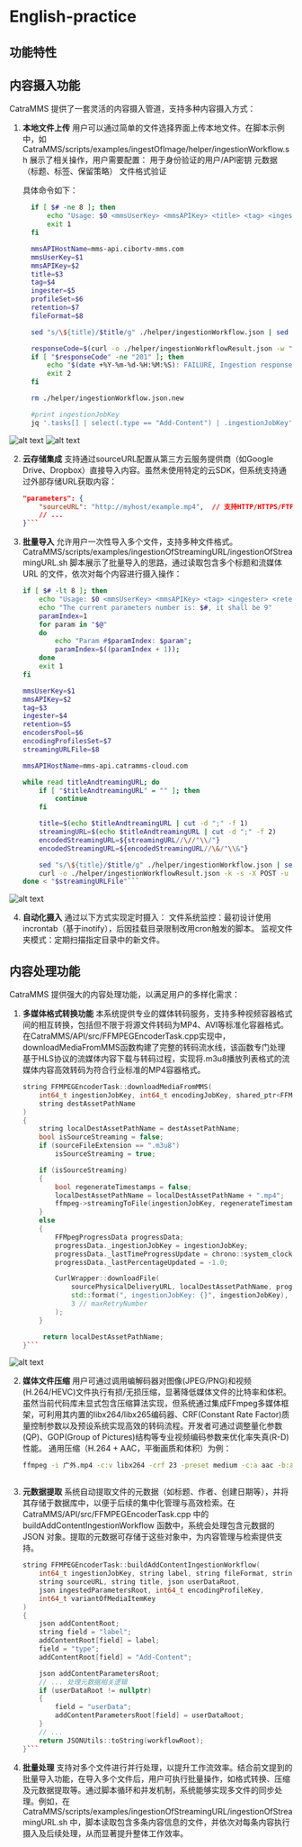 # English-practice
## 功能特性

## 内容摄入功能 <!-- by [龙青蜓] -->

CatraMMS 提供了一套灵活的内容摄入管道，支持多种内容摄入方式：

1. **本地文件上传**
    用户可以通过简单的文件选择界面上传本地文件。在脚本示例中，如 CatraMMS/scripts/examples/ingestOfImage/helper/ingestionWorkflow.sh 展示了相关操作，用户需要配置：
    用于身份验证的用户/API密钥
    元数据（标题、标签、保留策略）
    文件格式验证


    具体命令如下：
    ```bash
      if [ $# -ne 8 ]; then
          echo "Usage: $0 <mmsUserKey> <mmsAPIKey> <title> <tag> <ingester> <profileset> <retention> <fileFormat> ($#)"
          exit 1
      fi

      mmsAPIHostName=mms-api.cibortv-mms.com
      mmsUserKey=$1
      mmsAPIKey=$2
      title=$3
      tag=$4
      ingester=$5
      profileSet=$6
      retention=$7
      fileFormat=$8

      sed "s/\${title}/$title/g" ./helper/ingestionWorkflow.json | sed "s/\${tag}/$tag/g" | sed "s/\${ingester}/$ingester/g" | sed "s/\${profileSet}/$profileSet/g" | sed "s/\${retention}/$retention/g" | sed "s/\${fileFormat}/$fileFormat/g" > ./helper/ingestionWorkflow.json.new

      responseCode=$(curl -o ./helper/ingestionWorkflowResult.json -w "%{response_code}" -k -s -X POST -u $mmsUserKey:$mmsAPIKey -d @./helper/ingestionWorkflow.json.new -H "Content-Type: application/json" https://$mmsAPIHostName/catramms/1.0.1/workflow)
      if [ "$responseCode" -ne "201" ]; then
          echo "$(date +%Y-%m-%d-%H:%M:%S): FAILURE, Ingestion response code: $responseCode"
          exit 2
      fi

      rm ./helper/ingestionWorkflow.json.new

      #print ingestionJobKey
      jq '.tasks[] | select(.type == "Add-Content") | .ingestionJobKey' ./helper/ingestionWorkflowResult.json```
 
![alt text](images/图像上传.png)
![alt text](images/视频上传.png)

2. **云存储集成**
    支持通过sourceURL配置从第三方云服务提供商（如Google Drive、Dropbox）直接导入内容。虽然未使用特定的云SDK，但系统支持通过外部存储URL获取内容：
      ```json
      "parameters": {
          "sourceURL": "http://myhost/example.mp4",  // 支持HTTP/HTTPS/FTP/FTPS协议
          // ...
      }```


3. **批量导入**
    允许用户一次性导入多个文件，支持多种文件格式。CatraMMS/scripts/examples/ingestionOfStreamingURL/ingestionOfStreamingURL.sh 脚本展示了批量导入的思路，通过读取包含多个标题和流媒体 URL 的文件，依次对每个内容进行摄入操作：
      ```bash
      if [ $# -lt 8 ]; then
          echo "Usage: $0 <mmsUserKey> <mmsAPIKey> <tag> <ingester> <retention> <encodersPool> <encodingProfilesSet> <streamingURLFile>"
          echo "The current parameters number is: $#, it shall be 9"
          paramIndex=1
          for param in "$@"
          do
              echo "Param #$paramIndex: $param";
              paramIndex=$((paramIndex + 1));
          done
          exit 1
      fi

      mmsUserKey=$1
      mmsAPIKey=$2
      tag=$3
      ingester=$4
      retention=$5
      encodersPool=$6
      encodingProfilesSet=$7
      streamingURLFile=$8

      mmsAPIHostName=mms-api.catramms-cloud.com

      while read titleAndtreamingURL; do
          if [ "$titleAndtreamingURL" = "" ]; then
              continue
          fi

          title=$(echo $titleAndtreamingURL | cut -d ";" -f 1)
          streamingURL=$(echo $titleAndtreamingURL | cut -d ";" -f 2)
          encodedStreamingURL=${streamingURL//\//"\\/"}
          encodedStreamingURL=${encodedStreamingURL//\&/"\\&"}

          sed "s/\${title}/$title/g" ./helper/ingestionWorkflow.json | sed "s/\${streamingURL}/$encodedStreamingURL/g" | sed "s/\${tag}/$tag/g" | sed "s/\${ingester}/$ingester/g" | sed "s/\${retention}/$retention/g" | sed "s/\${encodersPool}/$encodersPool/g" | sed "s/\${encodingProfilesSet}/$encodingProfilesSet/g" > ./helper/ingestionWorkflow.json.new
          curl -o ./helper/ingestionWorkflowResult.json -k -s -X POST -u $mmsUserKey:$mmsAPIKey -d @./helper/ingestionWorkflow.json.new -H "Content-Type: application/json" https://$mmsAPIHostName/catramms/1.0.1/workflow
      done < "$streamingURLFile"```
![alt text](images/批量上传.png)

4. **自动化摄入**
    通过以下方式实现定时摄入：
    文件系统监控：最初设计使用incrontab（基于inotify），后因挂载目录限制改用cron触发的脚本。
    监视文件夹模式：定期扫描指定目录中的新文件。



## 内容处理功能 <!-- by [龙青蜓] -->

CatraMMS 提供强大的内容处理功能，以满足用户的多样化需求：

1. **多媒体格式转换功能**
    本系统提供专业的媒体转码服务，支持多种视频容器格式间的相互转换，包括但不限于将源文件转码为MP4、AVI等标准化容器格式。在CatraMMS/API/src/FFMPEGEncoderTask.cpp实现中，downloadMediaFromMMS函数构建了完整的转码流水线，该函数专门处理基于HLS协议的流媒体内容下载与转码过程，实现将.m3u8播放列表格式的流媒体内容高效转码为符合行业标准的MP4容器格式。
  
      ```cpp
      string FFMPEGEncoderTask::downloadMediaFromMMS(
          int64_t ingestionJobKey, int64_t encodingJobKey, shared_ptr<FFMpegWrapper> ffmpeg, string  sourceFileExtension, string sourcePhysicalDeliveryURL,
          string destAssetPathName
      )
      {
          string localDestAssetPathName = destAssetPathName;
          bool isSourceStreaming = false;
          if (sourceFileExtension == ".m3u8")
              isSourceStreaming = true;

          if (isSourceStreaming)
          {
              bool regenerateTimestamps = false;
              localDestAssetPathName = localDestAssetPathName + ".mp4";
              ffmpeg->streamingToFile(ingestionJobKey, regenerateTimestamps, sourcePhysicalDeliveryURL, localDestAssetPathName);
          }
          else
          {
              FFMpegProgressData progressData;
              progressData._ingestionJobKey = ingestionJobKey;
              progressData._lastTimeProgressUpdate = chrono::system_clock::now();
              progressData._lastPercentageUpdated = -1.0;

              CurlWrapper::downloadFile(
                  sourcePhysicalDeliveryURL, localDestAssetPathName, progressDownloadCallback2, &progressData, 500,
                  std::format(", ingestionJobKey: {}", ingestionJobKey),
                  3 // maxRetryNumber
              );
          }

           return localDestAssetPathName;
      }```
![alt text](images/格式转换.png)



2. **媒体文件压缩**
    用户可通过调用编解码器对图像(JPEG/PNG)和视频(H.264/HEVC)文件执行有损/无损压缩，显著降低媒体文件的比特率和体积。虽然当前代码库未显式包含压缩算法实现，但系统通过集成FFmpeg多媒体框架，可利用其内置的libx264/libx265编码器、CRF(Constant Rate Factor)质量控制参数以及预设系统实现高效的转码流程。开发者可通过调整量化参数(QP)、GOP(Group of Pictures)结构等专业视频编码参数来优化率失真(R-D)性能。
    通用压缩（H.264 + AAC，平衡画质和体积）为例：
      ```bash
      ffmpeg -i 广外.mp4 -c:v libx264 -crf 23 -preset medium -c:a aac -b:a 128k 广外_compressed.mp4```



3. **元数据提取**
    系统自动提取文件的元数据（如标题、作者、创建日期等），并将其存储于数据库中，以便于后续的集中化管理与高效检索。在 CatraMMS/API/src/FFMPEGEncoderTask.cpp 中的 buildAddContentIngestionWorkflow 函数中，系统会处理包含元数据的 JSON 对象。提取的元数据可存储于这些对象中，为内容管理与检索提供支持。
      ```cpp
      string FFMPEGEncoderTask::buildAddContentIngestionWorkflow(
          int64_t ingestionJobKey, string label, string fileFormat, string ingester,
          string sourceURL, string title, json userDataRoot,
          json ingestedParametersRoot, int64_t encodingProfileKey,
          int64_t variantOfMediaItemKey
      )
      {
          json addContentRoot;
          string field = "label";
          addContentRoot[field] = label;
          field = "type";
          addContentRoot[field] = "Add-Content";

          json addContentParametersRoot;
          // ... 处理元数据相关逻辑
          if (userDataRoot != nullptr)
          {
              field = "userData";
              addContentParametersRoot[field] = userDataRoot;
          }
          // ...
          return JSONUtils::toString(workflowRoot);
      }```

4. **批量处理**
    支持对多个文件进行并行处理，以提升工作流效率。结合前文提到的批量导入功能，在导入多个文件后，用户可执行批量操作，如格式转换、压缩及元数据提取等。通过脚本循环和并发机制，系统能够实现多文件的同步处理。例如，在 CatraMMS/scripts/examples/ingestionOfStreamingURL/ingestionOfStreamingURL.sh 中，脚本读取包含多条内容信息的文件，并依次对每条内容执行摄入及后续处理，从而显著提升整体工作效率。
